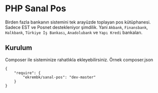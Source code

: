 PHP Sanal Pos
===

Birden fazla bankanın sistemini tek arayüzde toplayan pos kütüphanesi. Sadece EST ve Posnet destekleniyor şimdilik. Yani `Akbank`, `Finansbank`, `Halkbank`, `Türkiye İş Bankası`, `Anadolubank` ve `Yapı Kredi` bankaları.

Kurulum
---

Composer ile sisteminize rahatlıkla ekleyebilirsiniz. Örnek composer.json

    {
        "require": {
            "ekrembk/sanal-pos": "dev-master"
        }
    }
